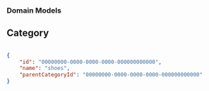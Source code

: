 ﻿### Domain Models

## Category

```csharp

```

```json
{
    "id": "00000000-0000-0000-0000-000000000000",
    "name": "shoes",
    "parentCategoryId": "00000000-0000-0000-0000-000000000000"
}
```
